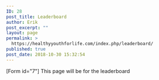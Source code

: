 ```yaml
---
ID: 28
post_title: Leaderboard
author: Erik
post_excerpt: ""
layout: page
permalink: >
  https://healthyyouthforlife.com/index.php/leaderboard/
published: true
post_date: 2018-10-30 15:32:54
---
```

[Form id="7"]
This page will be for the leaderboard